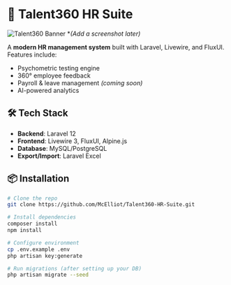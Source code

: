 # 🚀 Talent360 HR Suite

![Talent360 Banner](public/images/banner.png) **(Add a screenshot later)*

A **modern HR management system** built with Laravel, Livewire, and FluxUI. Features include:
- Psychometric testing engine
- 360° employee feedback
- Payroll & leave management *(coming soon)*
- AI-powered analytics

## 🛠 Tech Stack
- **Backend**: Laravel 12
- **Frontend**: Livewire 3, FluxUI, Alpine.js
- **Database**: MySQL/PostgreSQL
- **Export/Import**: Laravel Excel

## 📦 Installation
```bash
# Clone the repo
git clone https://github.com/McElliot/Talent360-HR-Suite.git

# Install dependencies
composer install
npm install

# Configure environment
cp .env.example .env
php artisan key:generate

# Run migrations (after setting up your DB)
php artisan migrate --seed
